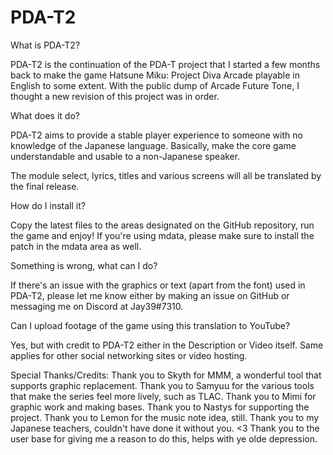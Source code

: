 # PDA-T2
What is PDA-T2?

PDA-T2 is the continuation of the PDA-T project that I started a few months back to make the game Hatsune Miku: Project Diva Arcade playable in English to some extent. With the public dump of Arcade Future Tone, I thought a new revision of this project was in order.

What does it do?

PDA-T2 aims to provide a stable player experience to someone with no knowledge of the Japanese language. Basically, make the core game  understandable and usable to a non-Japanese speaker.

The module select, lyrics, titles and various screens will all be translated by the final release.

How do I install it?

Copy the latest files to the areas designated on the GitHub repository, run the game and enjoy! If you're using mdata, please make sure to install the patch in the mdata area as well.

Something is wrong, what can I do?

If there's an issue with the graphics or text (apart from the font) used in PDA-T2, please let me know either by making an issue on GitHub or messaging me on Discord at Jay39#7310.

Can I upload footage of the game using this translation to YouTube?

Yes, but with credit to PDA-T2 either in the Description or Video itself. Same applies for other social networking sites or video hosting.

Special Thanks/Credits:
Thank you to Skyth for MMM, a wonderful tool that supports graphic replacement.
Thank you to Samyuu for the various tools that make the series feel more lively, such as TLAC.
Thank you to Mimi for graphic work and making bases.
Thank you to Nastys for supporting the project.
Thank you to Lemon for the music note idea, still.
Thank you to my Japanese teachers, couldn't have done it without you. <3
Thank you to the user base for giving me a reason to do this, helps with ye olde depression.
